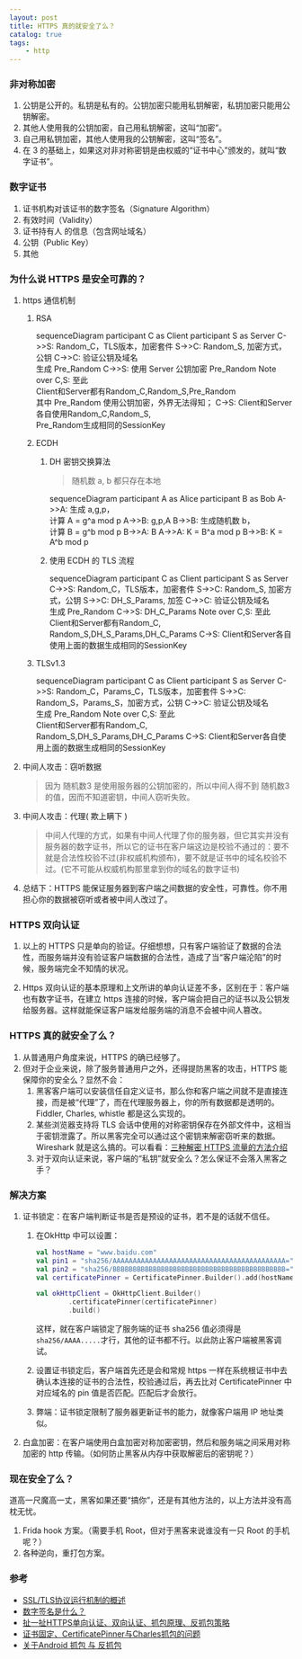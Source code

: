 ```yaml
---
layout: post
title: HTTPS 真的就安全了么？
catalog: true
tags:
    - http
---
```


### 非对称加密

1. 公钥是公开的。私钥是私有的。公钥加密只能用私钥解密，私钥加密只能用公钥解密。
2. 其他人使用我的公钥加密，自己用私钥解密，这叫“加密”。
3. 自己用私钥加密，其他人使用我的公钥解密，这叫“签名”。
4. 在 3 的基础上，如果这对非对称密钥是由权威的“证书中心”颁发的，就叫“数字证书”。

### 数字证书

1. 证书机构对该证书的数字签名（Signature Algorithm）
2. 有效时间（Validity）
3. 证书持有人 的信息（包含网址域名）
4. 公钥（Public Key）
5. 其他

### 为什么说 HTTPS 是安全可靠的？

1. https 通信机制

   1. RSA

      <div class="mermaid">
      sequenceDiagram
      	participant C as Client
      	participant S as Server
      	C->>S: Random_C，TLS版本，加密套件
      	S->>C: Random_S, 加密方式，公钥
      	C->>C: 验证公钥及域名<br>生成 Pre_Random
      	C->>S: 使用 Server 公钥加密 Pre_Random
      	Note over C,S: 至此<br>Client和Server都有Random_C,Random_S,Pre_Random<br>其中 Pre_Random 使用公钥加密，外界无法得知；
      	C->S: Client和Server各自使用Random_C,Random_S,<br>Pre_Random生成相同的SessionKey
      </div>

   2. ECDH

      1. DH 密钥交换算法

         >  随机数 a, b 都只存在本地

         <div class="mermaid">
         sequenceDiagram
         	participant A as Alice
         	participant B as Bob
         	A->>A: 生成 a,g,p，<br>计算 A = g^a mod p
         	A->>B: g,p,A
         	B->>B: 生成随机数 b，<br>计算 B = g^b mod p
         	B->>A: B
         	A->>A: K = B^a mod p
         	B->>B: K = A^b mod p	
         </div>

         

      2. 使用 ECDH 的 TLS 流程

         <div class="mermaid">
         sequenceDiagram
         	participant C as Client
         	participant S as Server
         	C->>S: Random_C，TLS版本，加密套件
         	S->>C: Random_S, 加密方式，公钥
         	S->>C: DH_S_Params, 加签
         	C->>C: 验证公钥及域名<br>生成 Pre_Random
         	C->>S: DH_C_Params
         	Note over C,S: 至此<br>Client和Server都有Random_C,<br>Random_S,DH_S_Params,DH_C_Params
         	C->S: Client和Server各自使用上面的数据生成相同的SessionKey
         </div>

         

      

   3. TLSv1.3

      <div class="mermaid">
      sequenceDiagram
      	participant C as Client
      	participant S as Server
      	C->>S: Random_C，Params_C，TLS版本，加密套件
      	S->>C: Random_S，Params_S，加密方式，公钥
      	C->>C: 验证公钥及域名<br>生成 Pre_Random
      	Note over C,S: 至此<br>Client和Server都有Random_C,<br>Random_S,DH_S_Params,DH_C_Params
      	C->S: Client和Server各自使用上面的数据生成相同的SessionKey
      </div>

      

2. 中间人攻击：窃听数据

   > 因为 随机数3 是使用服务器的公钥加密的，所以中间人得不到 随机数3 的值，因而不知道密钥，中间人窃听失败。

3. 中间人攻击：代理( 欺上瞒下 )

   > 中间人代理的方式，如果有中间人代理了你的服务器，但它其实并没有服务器的数字证书，所以它的证书在客户端这边是校验不通过的：要不就是合法性校验不过(非权威机构颁布)，要不就是证书中的域名校验不过。(它不可能从权威机构那里拿到你的域名的数字证书)

4. 总结下：HTTPS 能保证服务器到客户端之间数据的安全性，可靠性。你不用担心你的数据被窃听或者被中间人改过了。

### HTTPS 双向认证

1. 以上的 HTTPS 只是单向的验证。仔细想想，只有客户端验证了数据的合法性，而服务端并没有验证客户端数据的合法性，造成了当“客户端沦陷”的时候，服务端完全不知情的状况。

1. Https 双向认证的基本原理和上文所讲的单向认证差不多，区别在于：客户端也有数字证书，在建立 https 连接的时候，客户端会把自己的证书以及公钥发给服务器。这样就能保证客户端发给服务端的消息不会被中间人篡改。

### HTTPS 真的就安全了么？

1.  从普通用户角度来说，HTTPS 的确已经够了。
2. 但对于企业来说，除了服务普通用户之外，还得提防黑客的攻击，HTTPS 能保障你的安全么？显然不会：
   1. 黑客客户端可以安装信任自定义证书，那么你和客户端之间就不是直接连接，而是被“代理”了，而在代理服务器上，你的所有数据都是透明的。Fiddler, Charles, whistle 都是这么实现的。
   2. 某些浏览器支持将 TLS 会话中使用的对称密钥保存在外部文件中，这相当于密钥泄露了。所以黑客完全可以通过这个密钥来解密窃听来的数据。Wireshark 就是这么搞的。可以看看：[三种解密 HTTPS 流量的方法介绍](https://imququ.com/post/how-to-decrypt-https.html)
   3. 对于双向认证来说，客户端的“私钥”就安全么？怎么保证不会落入黑客之手？

### 解决方案

1. 证书锁定：在客户端判断证书是否是预设的证书，若不是的话就不信任。

   1. 在OkHttp 中可以设置：

      ```kotlin
      val hostName = "www.baidu.com"
      val pin1 = "sha256/AAAAAAAAAAAAAAAAAAAAAAAAAAAAAAAAAAAAAAAAAAA="
      val pin2 = "sha256/BBBBBBBBBBBBBBBBBBBBBBBBBBBBBBBBBBBBBBBBBBB="
      val certificatePinner = CertificatePinner.Builder().add(hostName, pin1, pin2).build();
      
      val okHttpClient = OkHttpClient.Builder()
              .certificatePinner(certificatePinner)
              .build()
      ```

      这样，就在客户端锁定了服务端的证书 sha256 值必须得是 `sha256/AAAA.....`才行，其他的证书都不行。以此防止客户端被黑客调试。

   2. 设置证书锁定后，客户端首先还是会和常规 https 一样在系统根证书中去确认本连接的证书的合法性，校验通过后，再去比对 CertificatePinner 中对应域名的 pin 值是否匹配。匹配后才会放行。

   3. 弊端：证书锁定限制了服务器更新证书的能力，就像客户端用 IP 地址类似。

2. 白盒加密：在客户端使用白盒加密对称加密密钥，然后和服务端之间采用对称加密的 http 传输。（如何防止黑客从内存中获取解密后的密钥呢？）

### 现在安全了么？

道高一尺魔高一丈，黑客如果还要“搞你”，还是有其他方法的，以上方法并没有高枕无忧。

1. Frida hook 方案。（需要手机 Root，但对于黑客来说谁没有一只 Root 的手机呢？）
2. 各种逆向，重打包方案。

### 参考

* [SSL/TLS协议运行机制的概述](https://www.ruanyifeng.com/blog/2014/02/ssl_tls.html)
* [数字签名是什么？](http://www.ruanyifeng.com/blog/2011/08/what_is_a_digital_signature.html)
* [扯一扯HTTPS单向认证、双向认证、抓包原理、反抓包策略](https://juejin.im/post/5c9cbf1df265da60f6731f0a)
* [证书固定、CertificatePinner与Charles抓包的问题](https://www.jianshu.com/p/19f311d81b6d)
* [关于Android 抓包 与 反抓包](https://blog.csdn.net/alcoholdi/article/details/106455192)





